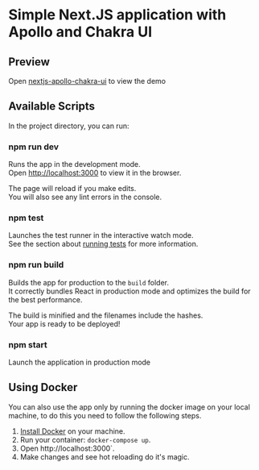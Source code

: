 # Simple Next.JS application with Apollo and Chakra UI

## Preview

Open [nextjs-apollo-chakra-ui](https://nextjs-apollo-chakra-ui-demo.herokuapp.com/) to view the demo

## Available Scripts

In the project directory, you can run:

### npm run dev

Runs the app in the development mode.\
Open [http://localhost:3000](http://localhost:3000) to view it in the browser.

The page will reload if you make edits.\
You will also see any lint errors in the console.

### npm test

Launches the test runner in the interactive watch mode.\
See the section about [running tests](https://facebook.github.io/create-react-app/docs/running-tests) for more information.

### npm run build

Builds the app for production to the `build` folder.\
It correctly bundles React in production mode and optimizes the build for the best performance.

The build is minified and the filenames include the hashes.\
Your app is ready to be deployed!

### npm start

Launch the application in production mode

## Using Docker

You can also use the app only by running the docker image on your local machine, to do this you need to follow the following steps.

1. [Install Docker](https://docs.docker.com/get-docker/) on your machine.
1. Run your container: `docker-compose up`.
1. Open http://localhost:3000`.
1. Make changes and see hot reloading do it's magic.
